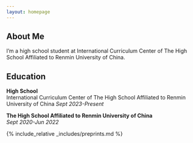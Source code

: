 ```yaml
---
layout: homepage
---
```


## About Me

I’m a high school student at International Curriculum Center of The High School Affiliated to Renmin University of China.

## Education 

**High School**  
International Curriculum Center of The High School Affiliated to Renmin University of China
*Sept 2023-Present*  

**The High School Affiliated to Renmin University of China**  
*Sept 2020-Jun 2022*  

<!-- {% include_relative _includes/publications.md %} -->

{% include_relative _includes/preprints.md %}

<!-- {% include_relative _includes/conference_participation.md %} -->
